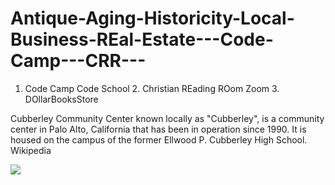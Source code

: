 # Antique-Aging-Historicity-Local-Business-REal-Estate---Code-Camp---CRR---
1. Code Camp Code School 2. Christian REading ROom Zoom 3. DOllarBooksStore

Cubberley Community Center known locally as "Cubberley", is a community center in Palo Alto, California that has been in operation since 1990. It is housed on the campus of the former Ellwood P. Cubberley High School. Wikipedia

![](https://www.google.com/maps/vt/data=s94IVWO_59hMKryAogo0hAeBqGbn7Yhccfz-OZrH1y9nfKatoG5iOZMbvWv6_miN232v8C8byV9sRMvRaHny0VhA4ZkcI1thypKJQd5lVCYFPCGfu2-jZQbZJDsvGCOmH9GPy8lDpUr6HhOwkKjK9nZUjfBxGk9vyitujycQKEBO0QuwQ37OVdKizuE5Q9wq)

